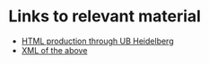 # Links to relevant material

- [HTML production through UB Heidelberg](https://digi.ub.uni-heidelberg.de/editionService/viewer/text/p3test/ClaytorSmithWarga_FourPoll_TaxReceiptsTrial_4)
- [XML of the above](https://gitlab.ub.uni-heidelberg.de/verlag/PapyrologicalPublicationPlatform/-/blob/master/epidoc/ClaytorSmithWarga_FourPoll_TaxReceiptsTrial_4/ClaytorSmithWarga_FourPoll_TaxReceiptsTrial_4.xml)
